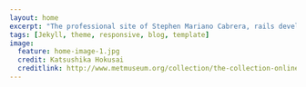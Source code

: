 ```yaml
---
layout: home
excerpt: "The professional site of Stephen Mariano Cabrera, rails developer."
tags: [Jekyll, theme, responsive, blog, template]
image:
  feature: home-image-1.jpg
  credit: Katsushika Hokusai
  creditlink: http://www.metmuseum.org/collection/the-collection-online/search/45434
---
```



